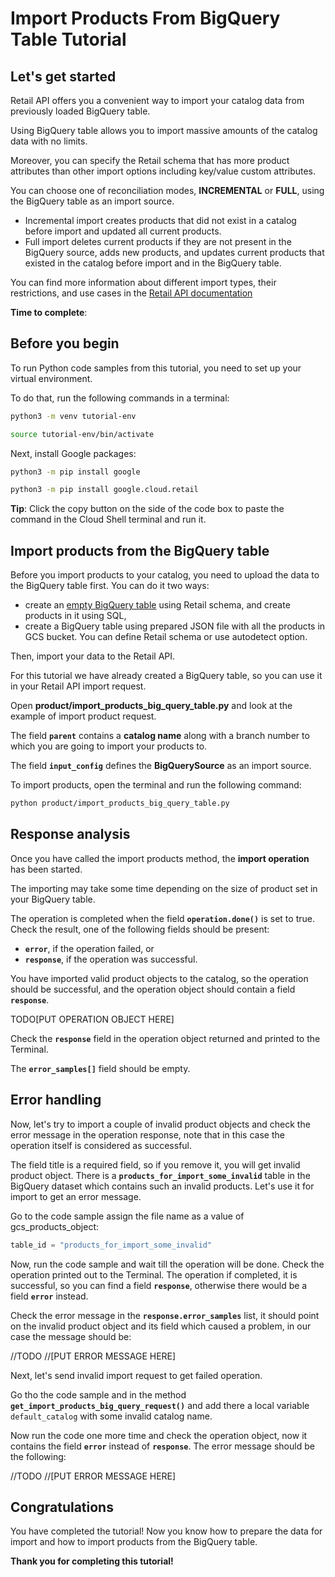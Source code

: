 # **Import Products From BigQuery Table Tutorial**

## Let's get started

Retail API offers you a convenient way to import your catalog data from previously loaded BigQuery table.

Using BigQuery table allows you to import massive amounts of the catalog data with no limits.

Moreover, you can specify the Retail schema that has more product attributes than other import options including
key/value custom attributes.

You can choose one of reconciliation modes, **INCREMENTAL** or **FULL**, using the BigQuery table as an import source.

 - Incremental import creates products that did not exist in a catalog before import and updated all current products.
 - Full import deletes current products if they are not present in the BigQuery source, adds new products, and updates
  current products that existed in the catalog before import and in the BigQuery table.

You can find more information about different import types, their restrictions, and use cases in
the [Retail API documentation](https://cloud.google.com/retail/docs/upload-catalog#considerations)

**Time to complete**: 
<walkthrough-tutorial-duration duration="3.0"></walkthrough-tutorial-duration>

## Before you begin

To run Python code samples from this tutorial, you need to set up your virtual environment.

To do that, run the following commands in a terminal:

```bash
python3 -m venv tutorial-env
```

```bash
source tutorial-env/bin/activate
```

Next, install Google packages:

```bash
python3 -m pip install google
```

```bash
python3 -m pip install google.cloud.retail
```

**Tip**: Click the copy button on the side of the code box to paste the command in the Cloud Shell terminal and run it.

## Import products from the BigQuery table

Before you import products to your catalog, you need to upload the data to the BigQuery table first. You can do it two
ways:

 - create an [empty BigQuery table](https://cloud.google.com/bigquery/docs/tables#creating_an_empty_table_with_a_schema_definition)
  using Retail schema, and create products in it using SQL,
 - create a BigQuery table using prepared JSON file with all the products in GCS bucket. You can define Retail schema or
  use autodetect option.

Then, import your data to the Retail API.

For this tutorial we have already created a BigQuery table, so you can use it in your Retail API import request.

Open **product/import_products_big_query_table.py** and look at the example of import product request.

The field **```parent```** contains a **catalog name** along with a branch number to which you are going to import your
products to.

The field **```input_config```** defines the **BigQuerySource** as an import source.

To import products, open the terminal and run the following command:

```bash
python product/import_products_big_query_table.py
```

## Response analysis

Once you have called the import products method, the **import operation** has been started.

The importing may take some time depending on the size of product set in your BigQuery table.

The operation is completed when the field **```operation.done()```** is set to true. Check the result, one of the following fields should be present:
 - **```error```**, if the operation failed, or
 - **```response```**, if the operation was successful.

You have imported valid product objects to the catalog, so the operation should be successful, and the operation object should contain a field **```response```**. 

TODO[PUT OPERATION OBJECT HERE]

Check the **```response```** field in the operation object returned and printed to the Terminal. 

The **```error_samples[]```** field should be empty.



## Error handling

Now, let's try to import a couple of invalid product objects and check the error message in the operation response, note that in this case the operation itself is considered as successful.

The field title is a required field, so if you remove it, you will get invalid product object. There is a **```products_for_import_some_invalid```** table in the BigQuery dataset which contains such an invalid products.
Let's use it for import to get an error message.

Go to the code sample assign the file name as a value of gcs_products_object:
```py
table_id = "products_for_import_some_invalid"
```

Now, run the code sample and wait till the operation will be done. Check the operation printed out to the Terminal.
The operation if completed, it is successful, so you can find a field **```response```**, otherwise there would be a field **```error```** instead.

Check the error message in the **```response.error_samples```** list, it should point on the invalid product object and its field which caused a problem, in our case the message should be:

//TODO
//[PUT ERROR MESSAGE HERE]

Next, let's send invalid import request to get failed operation. 

Go tho the code sample and in the method **```get_import_products_big_query_request()```**  and add there a local variable ```default_catalog``` with some invalid catalog name.

Now run the code one more time and check the operation object, now it contains the field **```error```** instead of **```response```**. The error message should be the following:

//TODO
//[PUT ERROR MESSAGE HERE]

## Congratulations

<walkthrough-conclusion-trophy></walkthrough-conclusion-trophy>

You have completed the tutorial! Now you know how to prepare the data for import and how to import products from the
BigQuery table.

**Thank you for completing this tutorial!**
